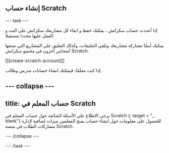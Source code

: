 ## إنشاء حساب Scratch

--- task ---

إذا أعددت حساب سكراتش ، يمكنك حفظ و ابقاء كل مشاريعك سكراتش على النت و العمل عليها مجددا مستقبلا.

يمكنك أيضًا مشاركة مشاريعك وتلقي التعليقات، وكذلك التعليق على المشاريع التي صنعها أشخاص آخرون في مجتمع سكراتش Scratch.

[[[create-scratch-account]]]

إذا كنت معلمًا، فيمكنك انشاء حسابات مدرس وطالب.

--- collapse ---
---
title: حساب المعلم في Scratch
---

يرجى الاطلاع على الأسئلة الشائعة حول حساب المعلم في Scratch [](https://scratch.mit.edu/educators/faq){: target = "_ blank"} للحصول على معلومات حول انشاء حساب يمنح المعلمين ميزات إضافية لإدارة مشاركات الطلاب في منصة Scratch.

--- /collapse ---

--- /task ---
